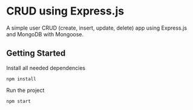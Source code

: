 # CRUD using Express.js

A simple user CRUD (create, insert, update, delete) app using Express.js and MongoDB with Mongoose.

## Getting Started
Install all needed dependencies

`npm install`

Run the project

`npm start`
